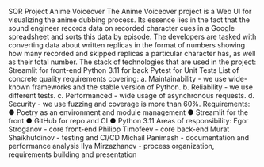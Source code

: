 SQR Project
Anime Voiceover
The Anime Voiceover project is a Web UI for visualizing the anime dubbing process. Its essence lies in the fact that the sound engineer records data on recorded character cues in a Google spreadsheet and sorts this data by episode. The developers are tasked with converting data about written replicas in the format of numbers showing how many recorded and skipped replicas a particular character has, as well as their total number.
The stack of technologies that are used in the project:
  Streamlit for front-end
  Python 3.11 for back
  Pytest for Unit Tests
List of concrete quality requirements covering:
  a. Maintainability - we use wide-known frameworks and the stable version of Python.
  b. Reliability - we use different tests.
  c. Performanced - wide usage of asynchronous requests.
  d. Security - we use fuzzing and coverage is more than 60%.
Requirements:
  ● Poetry as an environment and module management
  ● Streamlit for the front
  ● GitHub for repo and CI
  ● Python 3.11
Areas of responsibility:
  Egor Stroganov - core front-end
  Philipp Timofeev - core back-end
  Murat Shaikhutdinov - testing and CI/CD
  Michail Panimash - documentation and performance analysis
  Ilya Mirzazhanov - process organization, requirements building and presentation
